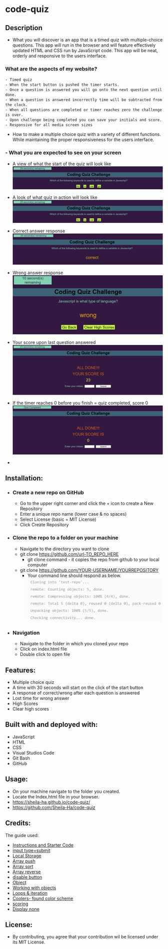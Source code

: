 # code-quiz

## Description
  - What you will discover is an app that is a timed quiz with multiple-choice questions. This app will run in the browser and will feature effectively updated HTML and CSS run by JavaScript code. This app will be neat, orderly and responsive to the users interface.

  ### What are the aspects of my website?
    - Timed quiz
    - When the start button is pushed the timer starts.
    - Once a question is answered you will go onto the next question until done.
    - When a question is answered incorrectly time will be subtracted from the clock.
    - When all questions are completed or timer reaches zero the challenge is over.
    - Upon challenge being completed you can save your initials and score.
    - Responsive for all media screen sizes

  - How to make a multiple choice quiz with a variety of different functions. While maintaining the proper responsiveness for the users interface. 

  ### - What you are expected to see on your screen

  * A view of what the start of the quiz will look like
   ![Alt text](image-1.png)


  * A look of what quiz in action will look like
    ![Alt text](image-2.png)


  * Correct answer response
   ![Alt text](image-3.png)


  * Wrong answer response
    ![Alt text](image-4.png)


  * Your score upon last question answered
    ![Alt text](image-6.png)


  * If the timer reaches 0 before you finish = quiz completed, score 0
  ![Alt text](image-7.png)

  * 

## Installation:
  - ### Create a new repo on GitHub
      - Go to the upper right corner and click the + icon to create a New Repository
      - Enter a unique repo name (lower case & no spaces)
      - Select License (basic = MIT License)
      - Click Create Repository 

  - ### Clone the repo to a folder on your machine
      - Navigate to the directory you want to clone
      - git clone https://github.com/url-TO_REPO_HERE
          - git clone command - it copies the repo from github  to your local computer
      - git clone https://github.com/YOUR-USERNAME/YOURREPOSITORY
          - Your command line should respond as below.
          ![Alt text](image.png)


  - ### Navigation
      - Navigate to the folder in which you cloned your repo
      - Click on index.html file
      - Double click to open file

## Features:
  - Multiple choice quiz
  - A time with 30 seconds will start on the click of the start button
  - A response of correct/wrong after each question is answered
  - Lost time for wrong answer
  - High Scores
  - Clear high scores

## Built with and deployed with:
  - JavaScript
  - HTML
  - CSS
  - Visual Studios Code
  - Git Bash
  - GitHub
  
## Usage:
  - On your machine navigate to the folder you created.
  - Locate the Index.html file in your browser.
  - https://sheila-ha.github.io/code-quiz/
  - https://github.com/Sheila-Ha/code-quiz

## Credits:
The guide used:
 - [Instructions and Starter Code](https://git.bootcampcontent.com/University-of-Minnesota/UofM-VIRT-FSF-PT-10-2023-U-LOLC/-/tree/main/01-HTML-Git-CSS/02-Challenge)
 - [input type=submit](https://developer.mozilla.org/en-US/docs/Web/HTML/Element/input/submit)
 - [Local Storage](https://developer.mozilla.org/en-US/docs/Web/API/Window/localStorage)
 - [Array push](https://www.w3schools.com/jsref/jsref_push.asp)
 - [Array sort](https://developer.mozilla.org/en-US/docs/Web/JavaScript/Reference/Global_Objects/Array/sort)
 - [Array reverse](https://www.w3schools.com/jsref/jsref_reverse.asp)
 - [disable button](https://developer.mozilla.org/en-US/docs/Web/API/Element/setAttribute#examples)
 - [Object](https://developer.mozilla.org/en-US/docs/Web/JavaScript/Reference/Global_Objects/Object#examples)
 - [Working with objects](https://developer.mozilla.org/en-US/docs/Web/JavaScript/Guide/Working_with_Objects#defining_methods)
 - [Loops & iteration](https://developer.mozilla.org/en-US/docs/Web/JavaScript/Guide/Loops_and_iteration#for_statement)
- [Coolers- found color scheme](https://coolors.co/palettes/trending)
- [scoring](https://developer.mozilla.org/en-US/docs/Web/JavaScript/Guide/Grammar_and_types#variable_scope)
- [Display none](https://developer.mozilla.org/en-US/docs/Web/CSS/display)


 


## License:
  - By contributing, you agree that your contribution wil be licensed under its MIT License.